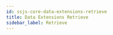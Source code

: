 ```yaml
---
id: ssjs-core-data-extensions-retrieve
title: Data Extensions Retrieve
sidebar_label: Retrieve
---
```


